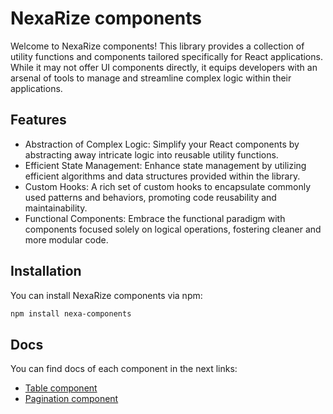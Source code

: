 # NexaRize components

Welcome to NexaRize components! This library provides a collection of utility functions and components tailored specifically for React applications. While it may not offer UI components directly, it equips developers with an arsenal of tools to manage and streamline complex logic within their applications.

## Features
- Abstraction of Complex Logic: Simplify your React components by abstracting away intricate logic into reusable utility functions.
- Efficient State Management: Enhance state management by utilizing efficient algorithms and data structures provided within the library.
- Custom Hooks: A rich set of custom hooks to encapsulate commonly used patterns and behaviors, promoting code reusability and maintainability.
- Functional Components: Embrace the functional paradigm with components focused solely on logical operations, fostering cleaner and more modular code.

## Installation
You can install NexaRize components via npm:

```bash
npm install nexa-components
```

## Docs
You can find docs of each component in the next links:
- [Table component](https://github.com/FranciscoVeloz1/NexaRize-Components/blob/dev/docs/Table.md)
- [Pagination component](https://github.com/FranciscoVeloz1/NexaRize-Components/blob/dev/docs/Pagination.md)